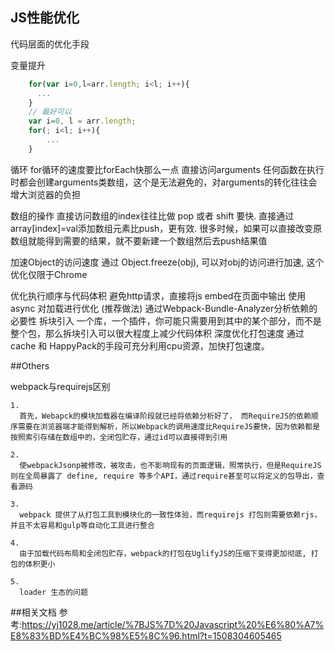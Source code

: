 ## JS性能优化


代码层面的优化手段

  变量提升
```javascript
    for(var i=0,l=arr.length; i<l; i++){
      ...
    }
    // 最好可以
    var i=0, l = arr.length;
    for(; i<l; i++){
        ...
    }
```
  循环
    for循环的速度要比forEach快那么一点
  直接访问arguments
    任何函数在执行时都会创建arguments类数组，这个是无法避免的，对arguments的转化往往会增大浏览器的负担

  数组的操作
    直接访问数组的index往往比做 pop 或者 shift 要快.
    直接通过array[index]=val添加数组元素比push，更有效.
    很多时候，如果可以直接改变原数组就能得到需要的结果，就不要新建一个数组然后去push结果值

  加速Object的访问速度
    通过 Object.freeze(obj), 可以对obj的访问进行加速, 这个优化仅限于Chrome

  优化执行顺序与代码体积
    避免http请求，直接将js embed在页面中输出
    使用 async 对加载进行优化 (推荐做法)
    通过Webpack-Bundle-Analyzer分析依赖的必要性
    拆块引入
        一个库，一个插件，你可能只需要用到其中的某个部分，而不是整个包，那么拆块引入可以很大程度上减少代码体积
    深度优化打包速度
        通过cache 和 HappyPack的手段可充分利用cpu资源，加快打包速度。


##Others

  webpack与requirejs区别
  
    1. 
      首先，Webapck的模块加载器在编译阶段就已经将依赖分析好了， 而RequireJS的依赖顺序需要在浏览器端才能得到解析，所以Webpack的调用速度比RequireJS要快，因为依赖都是按照索引存储在数组中的，全闭包贮存，通过id可以直接得到引用

    2.
      使webpackJsonp被修改，被攻击，也不影响现有的页面逻辑，照常执行，但是RequireJS 则在全局暴露了 define, require 等多个API，通过require甚至可以将定义的包导出，查看源码

    3.
      webpack 提供了从打包工具到模块化的一致性体验，而requirejs 打包则需要依赖rjs，并且不太容易和gulp等自动化工具进行整合

    4.
      由于加载代码布局和全闭包贮存，webpack的打包在UglifyJS的压缩下变得更加彻底, 打包的体积更小

    5.  
      loader 生态的问题






##相关文档
参考:https://yj1028.me/article/%7BJS%7D%20Javascript%20%E6%80%A7%E8%83%BD%E4%BC%98%E5%8C%96.html?t=1508304605465
